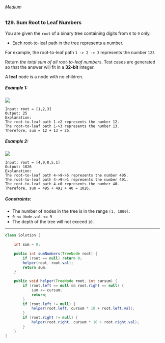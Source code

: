 ###### Medium

### 129. Sum Root to Leaf Numbers

You are given the `root` of a binary tree containing digits from `0` to `9` only.

- Each root-to-leaf path in the tree represents a number.

For example, the root-to-leaf path `1 -> 2 -> 3` represents the number `123`.

Return _the total sum of all root-to-leaf numbers_. Test cases are generated so that the answer will fit in a **32-bit** integer.

A **leaf** node is a node with no children.

 

##### Example 1:
![](https://assets.leetcode.com/uploads/2021/02/19/num1tree.jpg)
```
Input: root = [1,2,3]
Output: 25
Explanation:
The root-to-leaf path 1->2 represents the number 12.
The root-to-leaf path 1->3 represents the number 13.
Therefore, sum = 12 + 13 = 25.
```
##### Example 2:
![](https://assets.leetcode.com/uploads/2021/02/19/num2tree.jpg)
```
Input: root = [4,9,0,5,1]
Output: 1026
Explanation:
The root-to-leaf path 4->9->5 represents the number 495.
The root-to-leaf path 4->9->1 represents the number 491.
The root-to-leaf path 4->0 represents the number 40.
Therefore, sum = 495 + 491 + 40 = 1026.
``` 

##### Constraints:

- The number of nodes in the tree is in the range `[1, 1000]`.
- `0 <= Node.val <= 9`
- The depth of the tree will not exceed `10`.

***

```java
class Solution {
    
    int sum = 0;
    
    public int sumNumbers(TreeNode root) {
        if (root == null) return 0;
        helper(root, root.val);
        return sum;
    }
    
    public void helper(TreeNode root, int cursum) {
        if (root.left == null && root.right == null) {
            sum += cursum;
            return;
        }
        if (root.left != null) {
            helper(root.left, cursum * 10 + root.left.val);
        }
        if (root.right != null) {
            helper(root.right, cursum * 10 + root.right.val);
        }
    } 
}
```
